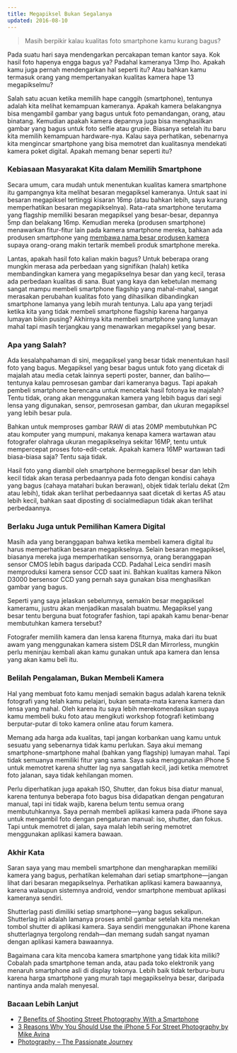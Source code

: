 ```yaml
---
title: Megapiksel Bukan Segalanya
updated: 2016-08-10
---
```


> Masih berpikir kalau kualitas foto smartphone kamu kurang bagus?

Pada suatu hari saya mendengarkan percakapan teman kantor saya. Kok hasil foto hapenya engga bagus ya? Padahal kameranya 13mp lho. Apakah kamu juga pernah mendengarkan hal seperti itu? Atau bahkan kamu termasuk orang yang mempertanyakan kualitas kamera hape 13 megapikselmu?

Salah satu acuan ketika memilih hape canggih (smartphone), tentunya adalah kita melihat kemampuan kameranya. Apakah kamera belakangnya bisa mengambil gambar yang bagus untuk foto pemandangan, orang, atau binatang. Kemudian apakah kamera depannya juga bisa menghasilkan gambar yang bagus untuk foto selfie atau grupie. Biasanya setelah itu baru kita memilih kemampuan hardware-nya. Kalau saya perhatikan, sebenarnya kita mengincar smartphone yang bisa memotret dan kualitasnya mendekati kamera poket digital. Apakah memang benar seperti itu?

### Kebiasaan Masyarakat Kita dalam Memilih Smartphone

Secara umum, cara mudah untuk menentukan kualitas kamera smartphone itu gampangnya kita melihat besaran megapiksel kameranya. Untuk saat ini besaran megapiksel tertinggi kisaran 16mp (atau bahkan lebih, saya kurang memperhatikan besaran megapikselnya). Rata-rata smartphone terutama yang flagship memiliki besaran megapiksel yang besar-besar, depannya 5mp dan belakang 16mp. Kemudian mereka (produsen smartphone) menawarkan fitur-fitur lain pada kamera smartphone mereka, bahkan ada produsen smartphone yang [membawa nama besar produsen kamera](http://inet.detik.com/read/2016/04/06/204508/3181589/317/duet-huawei-p9-meluncur-dilengkapi-dual-camera-leica) supaya orang-orang makin tertarik membeli produk smartphone mereka.

Lantas, apakah hasil foto kalian makin bagus? Untuk beberapa orang mungkin merasa ada perbedaan yang signifikan (halah) ketika membandingkan kamera yang megapikselnya besar dan yang kecil, terasa ada perbedaan kualitas di sana. Buat yang kaya dan kebetulan memang sangat mampu membeli smartphone flagship yang mahal-mahal, sangat merasakan perubahan kualitas foto yang dihasilkan dibandingkan smartphone lamanya yang lebih murah tentunya. Lalu apa yang terjadi ketika kita yang tidak membeli smartphone flagship karena harganya lumayan bikin pusing? Akhirnya kita membeli smartphone yang lumayan mahal tapi masih terjangkau yang menawarkan megapiksel yang besar.

### Apa yang Salah?

Ada kesalahpahaman di sini, megapiksel yang besar tidak menentukan hasil foto yang bagus. Megapiksel yang besar bagus untuk foto yang dicetak di majalah atau media cetak lainnya seperti poster, banner, dan baliho—tentunya kalau pemrosesan gambar dari kameranya bagus. Tapi apakah pembeli smartphone berencana untuk mencetak hasil fotonya ke majalah? Tentu tidak, orang akan menggunakan kamera yang lebih bagus dari segi lensa yang digunakan, sensor, pemrosesan gambar, dan ukuran megapiksel yang lebih besar pula.

Bahkan untuk memproses gambar RAW di atas 20MP membutuhkan PC atau komputer yang mumpuni, makanya kenapa kamera wartawan atau fotografer olahraga ukuran megapikselnya sekitar 16MP, tentu untuk mempercepat proses foto-edit-cetak. Apakah kamera 16MP wartawan tadi biasa-biasa saja? Tentu saja tidak.

Hasil foto yang diambil oleh smartphone bermegapiksel besar dan lebih kecil tidak akan terasa perbedaannya pada foto dengan kondisi cahaya yang bagus (cahaya matahari bukan berawan), objek tidak terlalu dekat (2m atau lebih), tidak akan terlihat perbedaannya saat dicetak di kertas A5 atau lebih kecil, bahkan saat diposting di socialmediapun tidak akan terlihat perbedaannya.

### Berlaku Juga untuk Pemilihan Kamera Digital

Masih ada yang beranggapan bahwa ketika membeli kamera digital itu harus memperhatikan besaran megapikselnya. Selain besaran megapiksel, biasanya mereka juga memperhatikan sensornya, orang beranggapan sensor CMOS lebih bagus daripada CCD. Padahal Leica sendiri masih memproduksi kamera sensor CCD saat ini. Bahkan kualitas kamera Nikon D3000 bersensor CCD yang pernah saya gunakan bisa menghasilkan gambar yang bagus.

Seperti yang saya jelaskan sebelumnya, semakin besar megapiksel kameramu, justru akan menjadikan masalah buatmu. Megapiksel yang besar tentu berguna buat fotografer fashion, tapi apakah kamu benar-benar membutuhkan kamera tersebut?

Fotografer memilih kamera dan lensa karena fiturnya, maka dari itu buat awam yang menggunakan kamera sistem DSLR dan Mirrorless, mungkin perlu meninjau kembali akan kamu gunakan untuk apa kamera dan lensa yang akan kamu beli itu.

### Belilah Pengalaman, Bukan Membeli Kamera

Hal yang membuat foto kamu menjadi semakin bagus adalah karena teknik fotografi yang telah kamu pelajari, bukan semata-mata karena kamera dan lensa yang mahal. Oleh karena itu saya lebih merekomendasikan supaya kamu membeli buku foto atau mengikuti workshop fotografi ketimbang berputar-putar di toko kamera online atau forum kamera.

Memang ada harga ada kualitas, tapi jangan korbankan uang kamu untuk sesuatu yang sebenarnya tidak kamu perlukan. Saya akui memang smartphone-smartphone mahal (bahkan yang flagship) lumayan mahal. Tapi tidak semuanya memiliki fitur yang sama. Saya suka menggunakan iPhone 5 untuk memotret karena shutter lag nya sangatlah kecil, jadi ketika memotret foto jalanan, saya tidak kehilangan momen.

Perlu diperhatikan juga apakah ISO, Shutter, dan fokus bisa diatur manual, karena tentunya beberapa foto bagus bisa didapatkan dengan pengaturan manual, tapi ini tidak wajib, karena belum tentu semua orang membutuhkannya. Saya pernah membeli aplikasi kamera pada iPhone saya untuk mengambil foto dengan pengaturan manual: iso, shutter, dan fokus. Tapi untuk memotret di jalan, saya malah lebih sering memotret menggunakan aplikasi kamera bawaan.

### Akhir Kata

Saran saya yang mau membeli smartphone dan mengharapkan memiliki kamera yang bagus, perhatikan kelemahan dari setiap smartphone—jangan lihat dari besaran megapikselnya. Perhatikan aplikasi kamera bawaannya, karena walaupun sistemnya android, vendor smartphone membuat aplikasi kameranya sendiri.

Shutterlag pasti dimiliki setiap smartphone—yang bagus sekalipun. Shutterlag ini adalah lamanya proses ambil gambar setelah kita menekan tombol shutter di aplikasi kamera. Saya sendiri menggunakan iPhone karena shutterlagnya tergolong rendah—dan memang sudah sangat nyaman dengan aplikasi kamera bawaannya.

Bagaimana cara kita mencoba kamera smartphone yang tidak kita miliki? Cobalah pada smartphone teman anda, atau pada toko elektronik yang menaruh smartphone asli di display tokonya. Lebih baik tidak terburu-buru karena harga smartphone yang murah tapi megapikselnya besar, daripada nantinya anda malah menyesal.

### Bacaan Lebih Lanjut

- [7 Benefits of Shooting Street Photography With a Smartphone](http://erickimphotography.com/blog/2015/07/08/the-benefits-of-street-photography-with-a-smartphone/)
- [3 Reasons Why You Should Use the iPhone 5 For Street Photography by Mike Avina](http://erickimphotography.com/blog/2012/10/11/3-reasons-why-you-should-use-the-iphone-5-for-street-photography-by-mike-avina/)
- [Photography – The Passionate Journey](http://oggsie.com/blog/13536202/the-passionate-journey)
